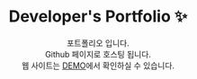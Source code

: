 <p align="center">
  <h1 align="center">Developer's Portfolio ✨</h1>

  <p align="center">
포트폴리오 입니다. <br/>Github 페이지로 호스팅 됩니다. <br/>웹 사이트는 <a href="https://kubistar.github.io/web-porfolio/#">DEMO</a>에서 확인하실 수 있습니다.
  <br/>
